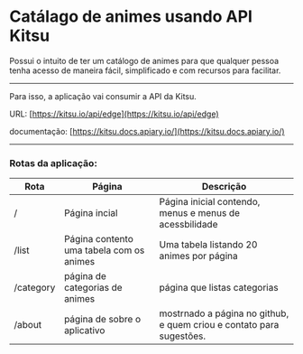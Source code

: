 # Catálago de animes usando API Kitsu

Possui o intuito de ter um catálogo de animes para que qualquer pessoa tenha acesso de maneira fácil, simplificado e com recursos para facilitar.

---

Para isso, a aplicação vai consumir a API da Kitsu.

URL: [https://kitsu.io/api/edge](https://kitsu.io/api/edge)

documentação: [https://kitsu.docs.apiary.io/](https://kitsu.docs.apiary.io/)

---

### Rotas da aplicação:

| Rota | Página              | Descrição                          |
|------|---------------------|------------------------------------|
| /    | Página incial       | Página inicial contendo, menus e menus de acessbilidade|
| /list | Página contento uma tabela com os animes | Uma tabela listando 20 animes por página |
| /category | página de categorias de animes | página que listas categorias |
| /about | página de sobre o aplicativo | mostrnado a página no github, e quem criou e contato para sugestões. |
